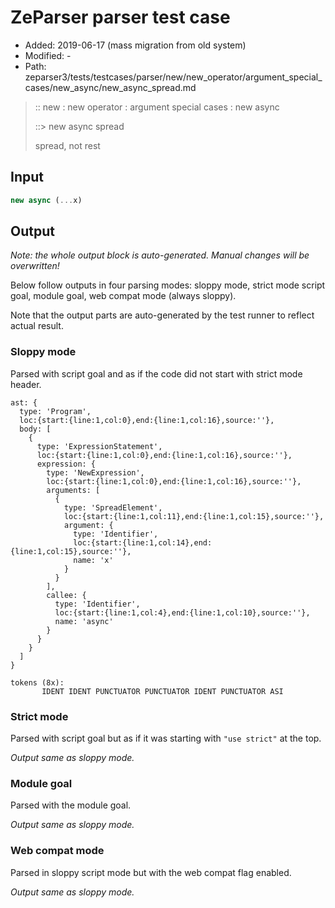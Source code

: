# ZeParser parser test case

- Added: 2019-06-17 (mass migration from old system)
- Modified: -
- Path: zeparser3/tests/testcases/parser/new/new_operator/argument_special_cases/new_async/new_async_spread.md

> :: new : new operator : argument special cases : new async
>
> ::> new async spread
>
> spread, not rest

## Input

`````js
new async (...x)
`````

## Output

_Note: the whole output block is auto-generated. Manual changes will be overwritten!_

Below follow outputs in four parsing modes: sloppy mode, strict mode script goal, module goal, web compat mode (always sloppy).

Note that the output parts are auto-generated by the test runner to reflect actual result.

### Sloppy mode

Parsed with script goal and as if the code did not start with strict mode header.

`````
ast: {
  type: 'Program',
  loc:{start:{line:1,col:0},end:{line:1,col:16},source:''},
  body: [
    {
      type: 'ExpressionStatement',
      loc:{start:{line:1,col:0},end:{line:1,col:16},source:''},
      expression: {
        type: 'NewExpression',
        loc:{start:{line:1,col:0},end:{line:1,col:16},source:''},
        arguments: [
          {
            type: 'SpreadElement',
            loc:{start:{line:1,col:11},end:{line:1,col:15},source:''},
            argument: {
              type: 'Identifier',
              loc:{start:{line:1,col:14},end:{line:1,col:15},source:''},
              name: 'x'
            }
          }
        ],
        callee: {
          type: 'Identifier',
          loc:{start:{line:1,col:4},end:{line:1,col:10},source:''},
          name: 'async'
        }
      }
    }
  ]
}

tokens (8x):
       IDENT IDENT PUNCTUATOR PUNCTUATOR IDENT PUNCTUATOR ASI
`````

### Strict mode

Parsed with script goal but as if it was starting with `"use strict"` at the top.

_Output same as sloppy mode._

### Module goal

Parsed with the module goal.

_Output same as sloppy mode._

### Web compat mode

Parsed in sloppy script mode but with the web compat flag enabled.

_Output same as sloppy mode._
